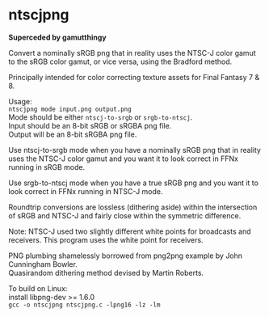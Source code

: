# ntscjpng

**Superceded by gamutthingy**

Convert a nominally sRGB png that in reality uses the NTSC-J color gamut to the sRGB color gamut, or vice versa, using the Bradford method.

Principally intended for color correcting texture assets for Final Fantasy 7 & 8.

Usage:  
`ntscjpng mode input.png output.png`  
Mode should be either `ntscj-to-srgb` or `srgb-to-ntscj`.  
Input should be an 8-bit sRGB or sRGBA png file.  
Output will be an 8-bit sRGBA png file.

Use ntscj-to-srgb mode when you have a nominally sRGB png that in reality uses the NTSC-J color gamut and you want it to look correct in FFNx running in sRGB mode.

Use srgb-to-ntscj mode when you have a true sRGB png and you want it to look correct in FFNx running in NTSC-J mode.

Roundtrip conversions are lossless (dithering aside) within the intersection of sRGB and NTSC-J and fairly close within the symmetric difference.

Note: NTSC-J used two slightly different white points for broadcasts and receivers. This program uses the white point for receivers.

PNG plumbing shamelessly borrowed from png2png example by John Cunningham Bowler.  
Quasirandom dithering method devised by Martin Roberts.

To build on Linux:  
install libpng-dev >= 1.6.0  
`gcc -o ntscjpng ntscjpng.c -lpng16 -lz -lm`
